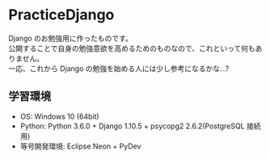 # PracticeDjango

Django のお勉強用に作ったものです。  
公開することで自身の勉強意欲を高めるためのものなので、これといって何もありません。  
一応、これから Django の勉強を始める人には少し参考になるかな…?

## 学習環境

* OS: Windows 10 (64bit)
* Python: Python 3.6.0 + Django 1.10.5 + psycopg2 2.6.2(PostgreSQL 接続用)
* 等号開発環境: Eclipse Neon + PyDev
